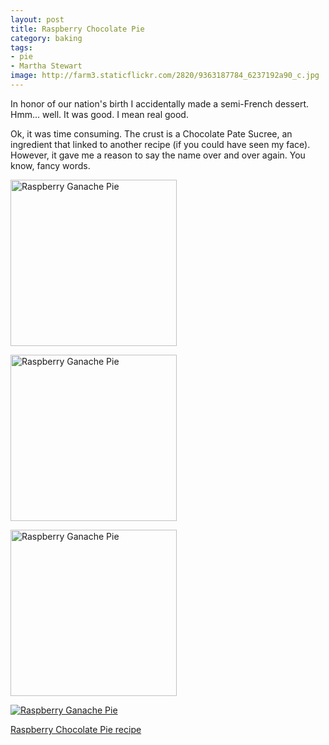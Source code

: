 ```yaml
---
layout: post
title: Raspberry Chocolate Pie
category: baking
tags:
- pie
- Martha Stewart
image: http://farm3.staticflickr.com/2820/9363187784_6237192a90_c.jpg
---
```


In honor of our nation's birth I accidentally made a semi-French dessert. Hmm... well. It was good. I mean real good.

Ok, it was time consuming. The crust is a Chocolate Pate Sucree, an ingredient that linked to another recipe (if you could have seen my face). However, it gave me a reason to say the name over and over again. You know, fancy words.

<a href="http://www.flickr.com/photos/91218249@N05/9360406879/" title="Raspberry Ganache Pie by katydecorah, on Flickr"><img src="http://farm4.staticflickr.com/3767/9360406879_1564d9a2b7.jpg" width="266" alt="Raspberry Ganache Pie"></a>

<a href="http://www.flickr.com/photos/91218249@N05/9363185332/" title="Raspberry Ganache Pie by katydecorah, on Flickr"><img src="http://farm8.staticflickr.com/7417/9363185332_83510a83e7.jpg" width="266" alt="Raspberry Ganache Pie"></a>

<a href="http://www.flickr.com/photos/91218249@N05/9360411037/" title="Raspberry Ganache Pie by katydecorah, on Flickr"><img src="http://farm4.staticflickr.com/3706/9360411037_abc6fa513b.jpg" width="266" alt="Raspberry Ganache Pie"></a>


<a href="http://www.flickr.com/photos/91218249@N05/9363187784/" title="Raspberry Ganache Pie by katydecorah, on Flickr"><img src="http://farm3.staticflickr.com/2820/9363187784_6237192a90_c.jpg" alt="Raspberry Ganache Pie"></a>

[Raspberry Chocolate Pie recipe](http://www.marthastewart.com/354896/raspberry-chocolate-pie)